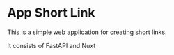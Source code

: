# App Short Link
This is a simple web application for creating short links.

It consists of FastAPI and Nuxt
